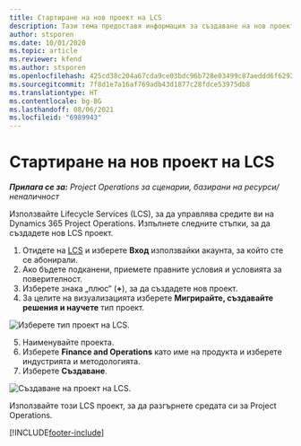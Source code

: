 ```yaml
---
title: Стартиране на нов проект на LCS
description: Тази тема предоставя информация за създаване на нов проект в LCS за вашата среда в Project Operations.
author: stsporen
ms.date: 10/01/2020
ms.topic: article
ms.reviewer: kfend
ms.author: stsporen
ms.openlocfilehash: 425cd38c204a67cda9ce03bdc96b728e03499c87aeddd6f62924b57e16b21167
ms.sourcegitcommit: 7f8d1e7a16af769adb43d1877c28fdce53975db8
ms.translationtype: HT
ms.contentlocale: bg-BG
ms.lasthandoff: 08/06/2021
ms.locfileid: "6989943"
---
```

# <a name="start-a-new-lcs-project"></a>Стартиране на нов проект на LCS

_**Прилага се за:** Project Operations за сценарии, базирани на ресурси/неналичност_

Използвайте Lifecycle Services (LCS), за да управлява средите ви на Dynamics 365 Project Operations. Изпълнете следните стъпки, за да създадете нов LCS проект.

1. Отидете на [LCS](https://lcs.dynamics.com/Logon/Index) и изберете **Вход** използвайки акаунта, за който сте се абонирали.
2. Ако бъдете подканени, приемете правните условия и условията за поверителност.
3. Изберете знака „плюс“ (**+**), за да създадете нов проект.
4. За целите на визуализацията изберете **Мигрирайте, създавайте решения и научете** тип проект.

  ![Изберете тип проект на LCS.](./media/create-lcs-1.png)

5. Наименувайте проекта. 
6. Изберете **Finance and Operations** като име на продукта и изберете индустрията и методологията. 
7. Изберете **Създаване**.

![Създаване на проект на LCS.](./media/create-lcs-2.png)

Използвайте този LCS проект, за да разгърнете средата си за Project Operations.



[!INCLUDE[footer-include](../includes/footer-banner.md)]